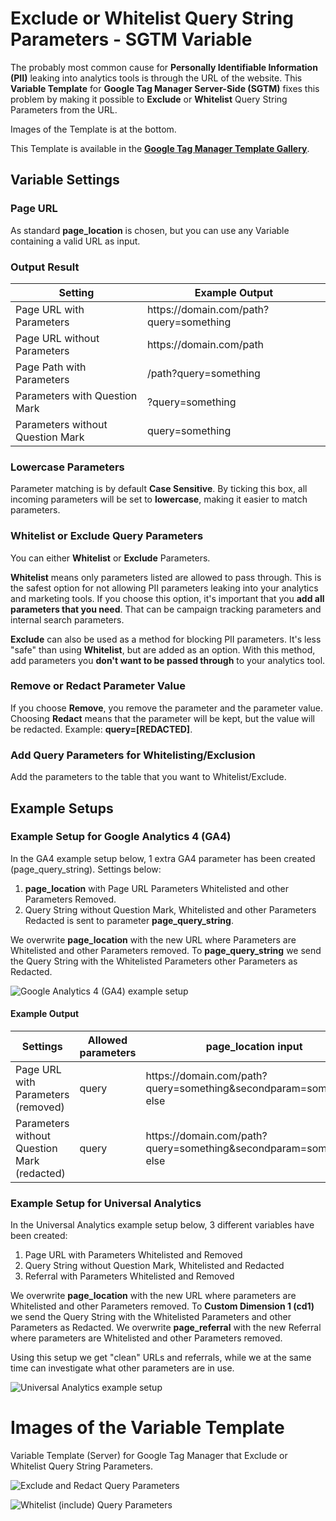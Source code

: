 # Exclude or Whitelist Query String Parameters  - SGTM Variable
The probably most common cause for **Personally Identifiable Information (PII)** leaking into analytics tools is through the URL of the website.
This **Variable Template** for **Google Tag Manager Server-Side (SGTM)** fixes this problem by making it possible to **Exclude** or **Whitelist** Query String Parameters from the URL.

Images of the Template is at the bottom.

This Template is available in the [**Google Tag Manager Template Gallery**](https://tagmanager.google.com/gallery/#/owners/gtm-templates-knowit-experience/templates/sgtm-exclude-whitelist-query-strings).

## Variable Settings
### Page URL
As standard **page_location** is chosen, but you can use any Variable containing a valid URL as input.

### Output Result

| Setting  | Example Output |
| ------------- | ------------- |
| Page URL with Parameters | ht<span>tps://domain</span>.com/path?query=something  |
| Page URL without Parameters | ht<span>tps://domain</span>.com/path  |
| Page Path with Parameters  | /path?query=something  |
| Parameters with Question Mark  | ?query=something  |
| Parameters without Question Mark  | query=something  |

### Lowercase Parameters
Parameter matching is by default **Case Sensitive**. By ticking this box, all incoming parameters will be set to **lowercase**, making it easier to match parameters.

### Whitelist or Exclude Query Parameters
You can either **Whitelist** or **Exclude** Parameters.

**Whitelist** means only parameters listed are allowed to pass through. This is the safest option for not allowing PII parameters leaking into your analytics and marketing tools. If you choose this option, it's important that you **add all parameters that you need**. That can be campaign tracking parameters and internal search parameters.

**Exclude** can also be used as a method for blocking PII parameters. It's less "safe" than using **Whitelist**, but are added as an option. With this method, add parameters you **don't want to be passed through** to your analytics tool.

### Remove or Redact Parameter Value
If you choose **Remove**, you remove the parameter and the parameter value. 
Choosing **Redact** means that the parameter will be kept, but the value will be redacted.
Example: **query=[REDACTED]**.

### Add Query Parameters for Whitelisting/Exclusion
Add the parameters to the table that you want to Whitelist/Exclude.

## Example Setups
### Example Setup for Google Analytics 4 (GA4)
In the GA4 example setup below, 1 extra GA4 parameter has been created (page_query_string). Settings below:

1. **page_location** with Page URL Parameters Whitelisted and other Parameters Removed.
2. Query String without Question Mark, Whitelisted and other Parameters Redacted is sent to parameter **page_query_string**.

We overwrite **page_location** with the new URL where Parameters are Whitelisted and other Parameters removed. To **page_query_string** we send the Query String with the Whitelisted Parameters other Parameters as Redacted.

![Google Analytics 4 (GA4) example setup](https://github.com/gtm-templates-knowit-experience/sgtm-exclude-whitelist-query-strings/blob/main/images/ga4-overwriting-example.png)

#### Example Output
| Settings | Allowed parameters | page_location input | page_location output |
| -------------| -------------| ------------- | ------------- |
| Page URL with Parameters (removed) | query | ht<span>tps://domain</span>.com/path?query=something&secondparam=something-else | ht<span>tps://domain</span>.com/path?query=something  |
| Parameters without Question Mark (redacted) | query | ht<span>tps://domain</span>.com/path?query=something&secondparam=something-else | query=something&secondparam=[REDACTED] |

### Example Setup for Universal Analytics
In the Universal Analytics example setup below, 3 different variables have been created:
1. Page URL with Parameters Whitelisted and Removed
2. Query String without Question Mark, Whitelisted and Redacted
3. Referral with Parameters Whitelisted and Removed

We overwrite **page_location** with the new URL where parameters are Whitelisted and other Parameters removed. 
To **Custom Dimension 1 (cd1)** we send the Query String with the Whitelisted Parameters and other Parameters as Redacted.
We overwrite **page_referral** with the new Referral where parameters are Whitelisted and other Parameters removed.

Using this setup we get "clean" URLs and referrals, while we at the same time can investigate what other parameters are in use.

![Universal Analytics example setup](https://github.com/gtm-templates-knowit-experience/sgtm-exclude-whitelist-query-strings/blob/main/images/ua-overwriting-example.png)

# Images of the Variable Template
Variable Template (Server) for Google Tag Manager that Exclude or Whitelist Query String Parameters.

![Exclude and Redact Query Parameters](https://github.com/gtm-templates-knowit-experience/sgtm-exclude-whitelist-query-strings/blob/main/images/sgtm-exclude-redact-query-string.png)

![Whitelist (include) Query Parameters](https://github.com/gtm-templates-knowit-experience/sgtm-exclude-whitelist-query-strings/blob/main/images/sgtm-whitelist-remove-query-string.png)
